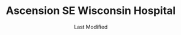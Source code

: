 ---
layout: location-page
date: Last Modified
description: "Local COVID-19 testing is available at Ascension SE Wisconsin Hospital in Franklin, Wisconsin, USA."
permalink: "locations/wisconsin/franklin/ascension-se-wisconsin-hospital/"
tags:
  - locations
  - wisconsin
title: Ascension SE Wisconsin Hospital
uniqueName: ascension-se-wisconsin-hospital
state: Wisconsin
stateAbbr: WI
hood: "Franklin"
address: "10101 S 27th St"
city: "Franklin"
zip: "53132"
zipsNearby: "60002 60004 60005 60006 60007 60008 60009 60010 60011 61008 60089 61011 61012 60013 60012 60014 60039 60015 60016 60017 60018 60019 60201 60202 60203 60204 60208 60209 60020 60021 61038 60022 60025 60026 60029 60030 60031 60001 60033 60034 60035 60037 60040 60041 60042 60043 60044 60045 60046 60047 60048 60069 60050 60051 60053 60056 60060 60061 60062 60065 60064 60086 60088 60038 60055 60067 60074 60078 60094 60095 60068 61065 60070 60071 60072 61072 61073 60073 60075 60076 60077 61080 60081 60082 60083 60084 60079 60085 60087 60090 60091 60093 60096 60097 60098 60099 53001 53501 53002 53003 53505 53101 53916 53004 53511 53512 53103 53104 53005 53008 53045 53006 53105 53922 53007 53108 53523 53010 53109 53011 53012 53013 53525 53016 53017 53925 53110 53114 53531 53018 53115 53118 53119 53120 53019 53534 53121 53122 53125 53538 53126 53021 53127 53128 53022 53024 53026 53129 53130 53132 53027 53029 53137 53031 53138 53032 53033 53034 53035 53036 53037 53545 53546 53547 53548 53549 53038 53039 53139 53140 53141 53142 53143 53144 53040 53044 53147 53551 53046 53047 53048 53557 53148 53559 53050 53051 53052 53056 53563 53201 53202 53203 53204 53205 53206 53207 53208 53209 53210 53211 53212 53213 53214 53215 53216 53217 53218 53219 53220 53221 53222 53223 53224 53225 53226 53227 53228 53233 53234 53235 53237 53259 53263 53267 53268 53274 53278 53288 53290 53293 53295 53149 53150 53058 53059 53060 53152 53064 53153 53154 53065 53066 53069 53070 53542 53156 53157 53072 53158 53073 53074 53159 53401 53402 53403 53404 53405 53406 53407 53408 53075 53579 53076 53167 53078 53168 53080 53585 53081 53082 53085 53170 53086 53171 53172 53176 53589 53177 53178 53089 53091 53092 53097 53102 53179 53181 53182 53093 53183 53184 53185 53594 53094 53098 53146 53151 53186 53187 53188 53189 53090 53095 53190 53191 53192 53099 53194 53195 60102 60156 60107 60122 60110 60118 60120 60121 60123 60124 60136 60140 60142 60152 60159 60168 60169 60173 60179 60192 60193 60194 60195 60196 60180 60714 53199 53244 60049 60092" 
mapUrl: "http://maps.apple.com/?q=Ascension+SE+Wisconsin+Hospital&address=10101+S+27th+St,Franklin,Wisconsin,53132"
locationType: Drive-thru
phone: "833-981-0711"
website: "https://www.getascensioncare.com/onlinecare/"
onlineBooking: undefined
closed: undefined
closedUpdate: April 20th, 2020
notes: "By appointment only. Requires phone screen."
days: Weekdays
hours: 8AM-4:30PM
ctaMessage: Learn more
ctaUrl: "https://www.getascensioncare.com/onlinecare/"
---